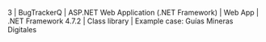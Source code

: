﻿3 | BugTrackerQ | ASP.NET Web Application (.NET Framework) | Web App | .NET Framework 4.7.2 | Class library | Example case: Guías Mineras Digitales